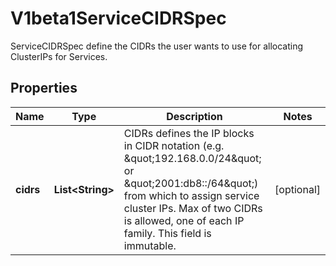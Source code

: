 

# V1beta1ServiceCIDRSpec

ServiceCIDRSpec define the CIDRs the user wants to use for allocating ClusterIPs for Services.

## Properties

| Name | Type | Description | Notes |
|------------ | ------------- | ------------- | -------------|
|**cidrs** | **List&lt;String&gt;** | CIDRs defines the IP blocks in CIDR notation (e.g. \&quot;192.168.0.0/24\&quot; or \&quot;2001:db8::/64\&quot;) from which to assign service cluster IPs. Max of two CIDRs is allowed, one of each IP family. This field is immutable. |  [optional] |



